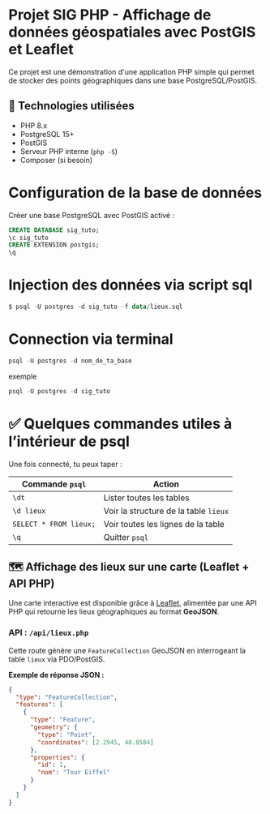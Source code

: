 # Projet SIG PHP - Affichage de données géospatiales avec PostGIS et Leaflet

Ce projet est une démonstration d'une application PHP simple qui permet de stocker des points géographiques dans une base PostgreSQL/PostGIS.


## 🧰 Technologies utilisées

- PHP 8.x
- PostgreSQL 15+
- PostGIS
- Serveur PHP interne (`php -S`)
- Composer (si besoin)


# Configuration de la base de données
Créer une base PostgreSQL avec PostGIS activé :
```sql
CREATE DATABASE sig_tuto;
\c sig_tuto
CREATE EXTENSION postgis;
\q
```

# Injection des données via script sql
```sql
$ psql -U postgres -d sig_tuto -f data/lieux.sql
```

# Connection via terminal
```sql
psql -U postgres -d nom_de_ta_base
```
exemple
```sql
psql -U postgres -d sig_tuto
```

# ✅ Quelques commandes utiles à l’intérieur de psql
Une fois connecté, tu peux taper :

| Commande `psql`        | Action                                 |
|------------------------|----------------------------------------|
| `\dt`                  | Lister toutes les tables               |
| `\d lieux`             | Voir la structure de la table `lieux` |
| `SELECT * FROM lieux;` | Voir toutes les lignes de la table     |
| `\q`                   | Quitter `psql`                         |




## 🗺️ Affichage des lieux sur une carte (Leaflet + API PHP)

Une carte interactive est disponible grâce à [Leaflet](https://leafletjs.com/), alimentée par une API PHP qui retourne les lieux géographiques au format **GeoJSON**.

### API : `/api/lieux.php`

Cette route génère une `FeatureCollection` GeoJSON en interrogeant la table `lieux` via PDO/PostGIS.

**Exemple de réponse JSON :**
```json
{
  "type": "FeatureCollection",
  "features": [
    {
      "type": "Feature",
      "geometry": {
        "type": "Point",
        "coordinates": [2.2945, 48.8584]
      },
      "properties": {
        "id": 1,
        "nom": "Tour Eiffel"
      }
    }
  ]
}
```